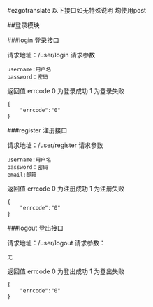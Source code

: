 #ezgotranslate
以下接口如无特殊说明 均使用post

##登录模块

###login
登录接口

请求地址：/user/login
请求参数

    username:用户名
    password：密码
    
返回值 
errcode 
0 为登录成功 
1 为登录失败

    {
        "errcode":"0"
    }
    
###register
注册接口

请求地址：/user/register
请求参数

    username:用户名
    password：密码
    email:邮箱
    
返回值 
errcode 
0 为注册成功 
1 为注册失败

    {
        "errcode":"0"
    }
    
###logout
登出接口

请求地址：/user/logout
请求参数：

    无
    
返回值 
errcode 
0 为登出成功 
1 为登出失败

    {
        "errcode":"0"
    }
    
    
